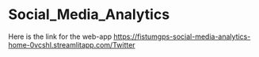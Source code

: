 # Social_Media_Analytics

Here is the link for the web-app https://fistumgps-social-media-analytics-home-0vcshl.streamlitapp.com/Twitter
